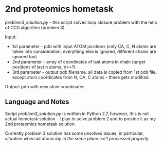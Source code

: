 2nd proteomics hometask
=======================
*problem3_solution.py* - this script solves loop closure problem with the help of CCD algorithm (problem 3).

Input:
- 1st parameter - pdb with input ATOM positions (only CA, C, N atoms are taken into consideration, everything else is ignored, different chains are ignored too)
- 2nd parameter - array of coordinates of last atoms in chain (target positions of last n atoms, n>=1)
- 3rd parameter - output pdb filename. all data is copied from 1st pdb file, except atom coordinates from N, CA, C atoms - these gets modified.

Output: pdb with new atom coordinates

Language and Notes
------------------

Script *problem3_solution.py* is written in Python 2.7, however, this is not actual hometask solution - I plan to solve problem 2 and to provide it as my 2nd proteomics hometask solution.

Currently problem 3 solution has some unsolved issues, in particular, *situation when all atoms lay in the same plane isn't processed properly*.
